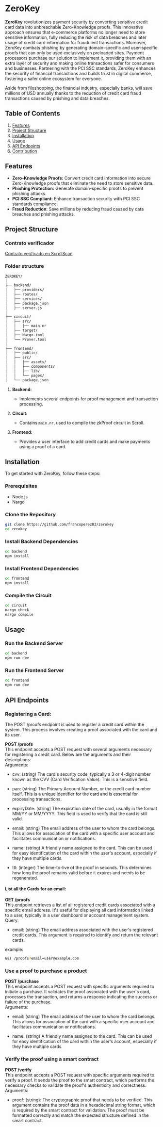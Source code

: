 # ZeroKey

**ZeroKey** revolutionizes payment security by converting sensitive credit card data into unbreachable Zero-Knowledge proofs. This innovative approach ensures that e-commerce platforms no longer need to store sensitive information, fully reducing the risk of data breaches and later usage of credit card information for fraudulent transactions. Moreover, ZeroKey combats phishing by generating domain-specific and user-specific proofs that can only be used exclusively on preloaded sites. Payment processors purchase our solution to implement it, providing them with an extra layer of security and making online transactions safer for consumers and businesses. Partnering with the PCI SSC standards, ZeroKey enhances the security of financial transactions and builds trust in digital commerce, fostering a safer online ecosystem for everyone.

Aside from filoshopping, the financial industry, especially banks, will save millions of USD annually thanks to the reduction of credit card fraud transactions caused by phishing and data breaches.

## Table of Contents

1. [Features](#features)
2. [Project Structure](#project-structure)
3. [Installation](#installation)
4. [Usage](#usage)
5. [API Endpoints](#api-endpoints)
6. [Contribution](#contribution)

## Features

- **Zero-Knowledge Proofs:** Convert credit card information into secure Zero-Knowledge proofs that eliminate the need to store sensitive data.
- **Phishing Protection:** Generate domain-specific proofs to prevent phishing attacks.
- **PCI SSC Compliant:** Enhance transaction security with PCI SSC standards compliance.
- **Fraud Reduction:** Save millions by reducing fraud caused by data breaches and phishing attacks.

## Project Structure

### Contrato verificador
[Contrato verificado  en ScrollScan](https://sepolia.scrollscan.com/address/0x31563b09193329e6836144c54d81e8d25453908e#code)

### Folder structure

```bash
ZEROKEY/
│
├── backend/
│   ├── providers/
│   ├── routes/
│   ├── services/
│   ├── package.json
│   ├── server.js
│
├── circuit/
│   ├── src/
│   │   ├── main.nr
│   ├── target/
│   ├── Nargo.toml
│   └── Prover.toml
│
├── frontend/
│   ├── public/
│   ├── src/
│   │   ├── assets/
│   │   ├── components/
│   │   ├── lib/
│   │   └── pages/
│   └── package.json
```


1. **Backend:**
   - Implements several endpoints for proof management and transaction processing.


2. **Circuit:**
   - Contains `main.nr`, used to compile the zkProof circuit in Scroll.

2. **Frontend:**
   - Provides a user interface to add credit cards and make payments using a proof of a card.



## Installation

To get started with ZeroKey, follow these steps:

### Prerequisites

- Node.js
- Nargo


### Clone the Repository

```bash
git clone https://github.com/francoperez03/zerokey
cd zerokey
```

### Install Backend Dependencies

```bash
cd backend
npm install
```

### Install Frontend Dependencies

```bash
cd frontend
npm install
```

### Compile the Circuit
```bash
cd circuit
nargo check
nargo compile
```

## Usage

### Run the Backend Server
```bash
cd backend
npm run dev
```

### Run the Frontend Server
```bash
cd frontend
npm run dev
```

## API Endpoints

### Registering a Card:
The POST /proofs endpoint is used to register a credit card within the system. This process involves creating a proof associated with the card and its user.  

**POST /proofs**  
This endpoint accepts a POST request with several arguments necessary for registering a credit card. Below are the arguments and their descriptions:  
Arguments:  
- cvv: (string) The card's security code, typically a 3 or 4-digit number known as the CVV (Card Verification Value). This is a sensitive field.  

- pan: (string) The Primary Account Number, or the credit card number itself. This is a unique identifier for the card and is essential for processing transactions.  

- expiryDate: (string) The expiration date of the card, usually in the format MM/YY or MM/YYYY. This field is used to verify that the card is still valid.  

- email: (string) The email address of the user to whom the card belongs. This allows for association of the card with a specific user account and facilitates communication or notifications.  

- name: (string) A friendly name assigned to the card. This can be used for easy identification of the card within the user's account, especially if they have multiple cards.  

- ttl: (integer) The time-to-live of the proof in seconds. This determines how long the proof remains valid before it expires and needs to be regenerated.  

#### List all the Cards for an email:
**GET /proofs**  
This endpoint retrieves a list of all registered credit cards associated with a specific email address. It's useful for displaying all card information linked to a user, typically in a user dashboard or account management system.  
Query:  
- email: (string) The email address associated with the user's registered credit cards. This argument is required to identify and return the relevant cards.  

example:
```bash
GET /proofs?email=user@example.com
```

### Use a proof to purchase a product      
**POST /purchase**  
This endpoint accepts a POST request with specific arguments required to initiate a purchase. It validates the proof associated with the user's card, processes the transaction, and returns a response indicating the success or failure of the purchase.  
Arguments:  
- email: (string) The email address of the user to whom the card belongs. This allows for association of the card with a specific user account and facilitates communication or notifications.  

- name: (string) A friendly name assigned to the card. This can be used for easy identification of the card within the user's account, especially if they have multiple cards.  


### Verify the proof using a smart contract
**POST /verify**  
This endpoint accepts a POST request with specific arguments required to verify a proof. It sends the proof to the smart contract, which performs the necessary checks to validate the proof's authenticity and correctness.  
Arguments:  
- proof: (string): The cryptographic proof that needs to be verified. This argument contains the proof data in a hexadecimal string format, which is required by the smart contract for validation. The proof must be formatted correctly and match the expected structure defined in the smart contract.  

